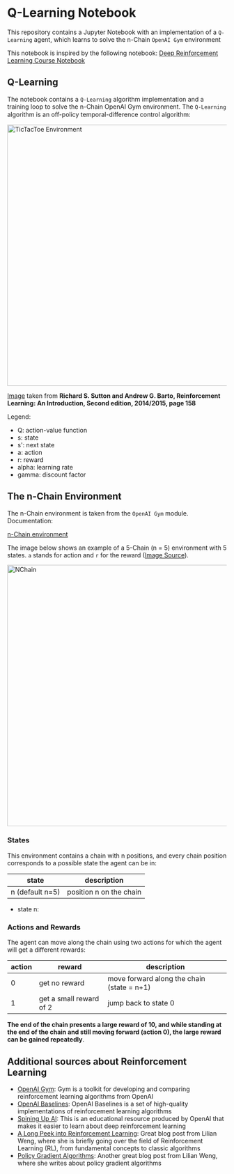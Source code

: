 # Q-Learning Notebook
This repository contains a Jupyter Notebook with an implementation of a `Q-Learning` agent, which learns to solve the n-Chain `OpenAI Gym` environment 

This notebook is inspired by the following notebook: 
[Deep Reinforcement Learning Course Notebook](https://github.com/simoninithomas/Deep_reinforcement_learning_Course/blob/master/Q%20learning/Taxi-v2/Q%20Learning%20with%20OpenAI%20Taxi-v2%20video%20version.ipynb)

## Q-Learning

The notebook contains a `Q-Learning` algorithm implementation and a training loop to solve the n-Chain OpenAI Gym environment. The `Q-Learning` algorithm is an oﬀ-policy temporal-difference control algorithm:

<img src="/images/Sutton_Barto.png" alt="TicTacToe Environment" width="600"/>

[Image](http://incompleteideas.net/book/the-book-2nd.html) taken from **Richard S. Sutton and Andrew G. Barto, Reinforcement Learning: An Introduction, Second edition, 2014/2015, page 158**

Legend:

- Q: action-value function
- s: state
- s': next state
- a: action
- r: reward
- alpha: learning rate
- gamma: discount factor


## The n-Chain Environment

The n-Chain environment is taken from the `OpenAI Gym` module. Documentation: 

[n-Chain environment](https://gym.openai.com/envs/NChain-v0/)

The image below shows an example of a 5-Chain (n = 5) environment with 5 states. `a` stands for action and `r` for the reward ([Image Source](https://adventuresinmachinelearning.com/reinforcement-learning-tutorial-python-keras/)).
<!-- ![NChain](images/NChain-illustration.png)
 -->
<img src="/images/NChain-illustration.png" alt="NChain" width="600"/>

### States

This environment contains a chain with n positions, and every chain position corresponds to a possible state the agent can be in:


|  state    |  description|
|---        |--- |
| n (default n=5)    | position n on the chain |


- state n: 
### Actions and Rewards

The agent can move along the chain using two actions for which the agent will get a different rewards:

|action   | reward  | description   |  
|---|---|---|
|  0 | get no reward  |   move forward along the chain (state = n+1) | 
|  1 |   get a small reward of 2 | jump back to state 0  |  


**The end of the chain presents a large reward of 10, and while standing at the end of the chain and still moving forward (action 0), the large reward can be gained repeatedly**.

## Additional sources about Reinforcement Learning
- [OpenAI Gym](https://gym.openai.com/): Gym is a toolkit for developing and comparing reinforcement learning algorithms from OpenAI
- [OpenAI Baselines](https://github.com/openai/baselines): OpenAI Baselines is a set of high-quality implementations of reinforcement learning algorithms
- [Spining Up AI](https://spinningup.openai.com): This is an educational resource produced by OpenAI that makes it easier to learn about deep reinforcement learning
- [A Long Peek into Reinforcement Learning](https://lilianweng.github.io/lil-log/2018/02/19/a-long-peek-into-reinforcement-learning.html): Great blog post from Lilian Weng, where she is briefly going over the field of Reinforcement Learning (RL), from fundamental concepts to classic algorithms
- [Policy Gradient Algorithms](https://lilianweng.github.io/lil-log/2018/04/08/policy-gradient-algorithms.html): Another great blog post from Lilian Weng, where she writes about policy gradient algorithms




